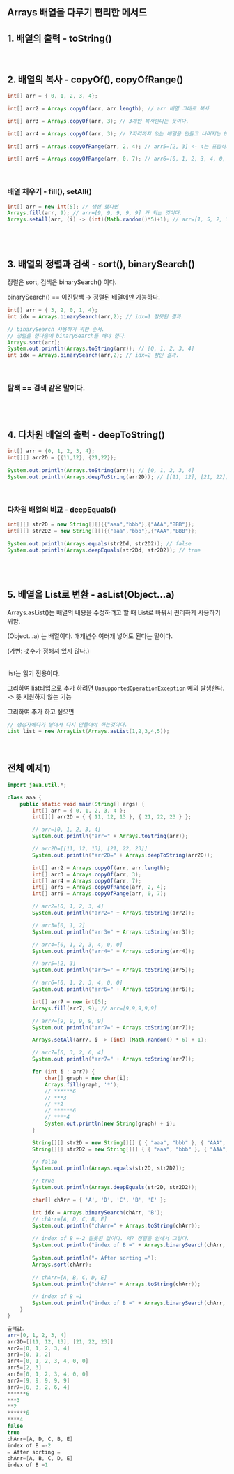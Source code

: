 ## Arrays 배열을 다루기 편리한 메서드

## 1. 배열의 출력 - toString()

<br/>

## 2. 배열의 복사 - copyOf(), copyOfRange()

```java
int[] arr = { 0, 1, 2, 3, 4};

int[] arr2 = Arrays.copyOf(arr, arr.length); // arr 배열 그대로 복사

int[] arr3 = Arrays.copyOf(arr, 3); // 3개만 복사한다는 뜻이다.

int[] arr4 = Arrays.copyOf(arr, 3); // 7자리까지 있는 배열을 만들고 나머지는 0으로 채운다.

int[] arr5 = Arrays.copyOfRange(arr, 2, 4); // arr5=[2, 3] <- 4는 포함하지 않는다.

int[] arr6 = Arrays.copyOfRange(arr, 0, 7); // arr6=[0, 1, 2, 3, 4, 0, 0]
```

<br/>

### 배열 채우기 - fill(), setAll()

```java
int[] arr = new int[5]; // 생성 했다면
Arrays.fill(arr, 9); // arr=[9, 9, 9, 9, 9] 가 되는 것이다.
Arrays.setAll(arr, (i) -> (int)(Math.random()*5)+1); // arr=[1, 5, 2, 1, 1]
```

<br/><br/>

## 3. 배열의 정렬과 검색 - sort(), binarySearch()

정렬은 sort, 검색은 binarySearch() 이다.

binarySearch() == 이진탐색 → 정렬된 배열에만 가능하다.

```java
int[] arr = { 3, 2, 0, 1, 4};
int idx = Arrays.binarySearch(arr,2); // idx=1 잘못된 결과.

// binarySearch 사용하기 위한 순서.
// 정렬을 한다음에 binarySearch를 해야 한다.
Arrays.sort(arr);
System.out.println(Arrays.toString(arr)); // [0, 1, 2, 3, 4]
int idx = Arrays.binarySearch(arr,2); // idx=2 참인 결과.
```

<br/>

### 탐색 == 검색 같은 말이다.


<br/><br/>

## 4. 다차원 배열의 출력 - deepToString()

```java
int[] arr = {0, 1, 2, 3, 4};
int[][] arr2D = {{11,12}, {21,22}};

System.out.println(Arrays.toString(arr)); // [0, 1, 2, 3, 4]
System.out.println(Arrays.deepToString(arr2D)); // [[11, 12], [21, 22]]
```

<br/>

### 다차원 배열의 비교 - deepEquals()

```java
int[][] str2D = new String[][]{{"aaa","bbb"},{"AAA","BBB"}};
int[][] str2D2 = new String[][]{{"aaa","bbb"},{"AAA","BBB"}};

System.out.println(Arrays.equals(str2Dd, str2D2)); // false
System.out.println(Arrays.deepEquals(str2Dd, str2D2)); // true
```

<br/><br/>

## 5. 배열을 List로 변환 - asList(Object...a)

Arrays.asList()는 배열의 내용을 수정하려고 할 때 List로 바꿔서 편리하게 사용하기 위함.

(Object...a) 는 배열이다. 매개변수 여러개 넣어도 된다는 말이다. 

(가변: 갯수가 정해져 있지 않다.)

<br/>list는 읽기 전용이다.

그리하여 list타입으로 추가 하려면 `UnsupportedOperationException` 예외 발생한다. -> 뜻 지원하지 않는 기능

그리하여 추가 하고 싶으면 

```java
// 생성자에다가 넣어서 다시 만들어야 하는것이다.
List list = new ArrayList(Arrays.asList(1,2,3,4,5)); 
```

<br/>

## 전체 예제1)
```java
import java.util.*;

class aaa {
	public static void main(String[] args) {
		int[] arr = { 0, 1, 2, 3, 4 };
		int[][] arr2D = { { 11, 12, 13 }, { 21, 22, 23 } };

		// arr=[0, 1, 2, 3, 4]
		System.out.println("arr=" + Arrays.toString(arr));

		// arr2D=[[11, 12, 13], [21, 22, 23]]
		System.out.println("arr2D=" + Arrays.deepToString(arr2D));

		int[] arr2 = Arrays.copyOf(arr, arr.length);
		int[] arr3 = Arrays.copyOf(arr, 3);
		int[] arr4 = Arrays.copyOf(arr, 7);
		int[] arr5 = Arrays.copyOfRange(arr, 2, 4);
		int[] arr6 = Arrays.copyOfRange(arr, 0, 7);

		// arr2=[0, 1, 2, 3, 4]
		System.out.println("arr2=" + Arrays.toString(arr2));

		// arr3=[0, 1, 2]
		System.out.println("arr3=" + Arrays.toString(arr3));

		// arr4=[0, 1, 2, 3, 4, 0, 0]
		System.out.println("arr4=" + Arrays.toString(arr4));

		// arr5=[2, 3]
		System.out.println("arr5=" + Arrays.toString(arr5));

		// arr6=[0, 1, 2, 3, 4, 0, 0]
		System.out.println("arr6=" + Arrays.toString(arr6));

		int[] arr7 = new int[5];
		Arrays.fill(arr7, 9); // arr=[9,9,9,9,9]

		// arr7=[9, 9, 9, 9, 9]
		System.out.println("arr7=" + Arrays.toString(arr7));

		Arrays.setAll(arr7, i -> (int) (Math.random() * 6) + 1);

		// arr7=[6, 3, 2, 6, 4]
		System.out.println("arr7=" + Arrays.toString(arr7));

		for (int i : arr7) {
			char[] graph = new char[i];
			Arrays.fill(graph, '*');
			// ******6
			// ***3
			// **2
			// ******6
			// ****4
			System.out.println(new String(graph) + i);
		}

		String[][] str2D = new String[][] { { "aaa", "bbb" }, { "AAA", "BBB" } };
		String[][] str2D2 = new String[][] { { "aaa", "bbb" }, { "AAA", "BBB" } };

		// false
		System.out.println(Arrays.equals(str2D, str2D2)); 

		// true
		System.out.println(Arrays.deepEquals(str2D, str2D2)); 

		char[] chArr = { 'A', 'D', 'C', 'B', 'E' };

		int idx = Arrays.binarySearch(chArr, 'B');
		// chArr=[A, D, C, B, E]
		System.out.println("chArr=" + Arrays.toString(chArr));
		
		// index of B =-2 잘못된 값이다. 왜? 정렬을 안해서 그렇다.
		System.out.println("index of B =" + Arrays.binarySearch(chArr, 'B'));
		
		System.out.println("= After sorting =");
		Arrays.sort(chArr);
		
		// chArr=[A, B, C, D, E]
		System.out.println("chArr=" + Arrays.toString(chArr));

		// index of B =1
		System.out.println("index of B =" + Arrays.binarySearch(chArr, 'B'));
	}
}

출력값.
arr=[0, 1, 2, 3, 4]
arr2D=[[11, 12, 13], [21, 22, 23]]
arr2=[0, 1, 2, 3, 4]
arr3=[0, 1, 2]
arr4=[0, 1, 2, 3, 4, 0, 0]
arr5=[2, 3]
arr6=[0, 1, 2, 3, 4, 0, 0]
arr7=[9, 9, 9, 9, 9]
arr7=[6, 3, 2, 6, 4]
******6
***3
**2
******6
****4
false
true
chArr=[A, D, C, B, E]
index of B =-2
= After sorting =
chArr=[A, B, C, D, E]
index of B =1
```